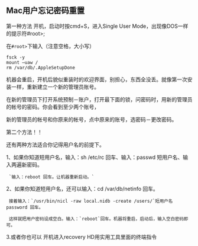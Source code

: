 ## Mac用户忘记密码重置
第一种方法
开机，启动时按cmd+S，进入Single User Mode，出现像DOS一样的提示符#root>;

在`#root>`下输入（注意空格，大小写）

```
fsck -y
mount –uaw /
rm /var/db/.AppleSetupDone
```

机器会重启，开机后貌似重装时的欢迎界面，别担心，东西全没丢。就像第一次安装一样，重新建立一个新的管理员账号。

在新的管理员下打开系统预制－账户，打开最下面的锁，问密码时，用新的管理员的帐号的密码。你会看到至少两个账号，

新的管理员的帐号和你原来的帐号，点中原来的账号，选密码－更改密码。



第二个方法！！


还有两种方法适合你记得用户名的前提下。

1、如果你知道短用户名，输入：sh /etc/rc 回车、输入：passwd 短用户名、输入两遍新密码。

     `输入：reboot 回车。让机器重新启动。`


2、如果你知道短用户名，还可以输入：cd /var/db/netinfo 回车。

     接着输入：`/usr/bin/nicl -raw local.nidb -create /users/`短用户名 password 回车。

     这样就把用户密码设成空白。输入：`reboot`回车。机器将重启，启动后，输入空白密码即可。


3.或者你也可以 开机进入recovery HD用实用工具里面的终端指令 

